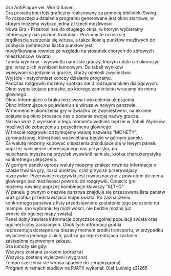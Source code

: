 Gra AntiPlague vel. World Saver.    
Gra posiada interfejs graficzny realizowany za pomocą biblioteki Swing.  
Po rozpoczęciu działania programu generowane jest okno startowe, w ktorym mozemy wybrac jedna z trzech mozliwosci:  
Nowa Gra - Przenosi nas do drugiego okna, w ktorym wybieramy interesujacy nas poziom trudnosci. Poziomy te roznia się  
prędkością szerzenia się wirusa, a także ilością punktów możliwych do zdobycia (ostateczna liczba punktow jest  
modyfikowana rowniez ze wzgledu na stosunek chorych do zdrowych mieszkancow swiata)  
Tabela wynikow - wyswietla nam liste graczy, ktorym udalo sie ukonczyc gre, wraz z ich wynikiem koncowym. Do tabeli wynikow  
wpisywani sa jedynie ci gracze, ktorzy odniesli zwyciestwo  
Wyjście - natychmiast konczy dzialanie programu.  
Podczas rozgrywki mozemy spotkac sie 3 rodzajami okien dialogowych:  
Okno sygnalizujace porazke, po ktorego zamknieciu wracamy do menu glownego.  
Okno informujace o braku mozliwosci wykupienia ulepszenia.  
Okno informujace o pojawieniu sie wirusa w nowym panstwie.  
W momencie ukonczenia gry w zwiazku ze zwyciestwem, na ekranie pojawia się okno proszace nas o podanie swojej nazwy gracza.  
Nazwa wraz z wynikiem o tego momentu widnieć będzie w Tabeli Wyników, możliwej do zobaczenia z pozycji menu glownego.  
W trakcie rozgrywki otrzymujemy walutę nazwaną "MONETY", zgromadzonej, której ilość wyświetlana będzie w górnym panelu.  
Za walutę możemy kupować ulepszenia znajdujace się w lewym panelu poprzez wcisniecie interesujacego nas przycisku, po  
najechaniu myszka na przycisk wyswietli nam sie, krotka charakterystyka konkretnego ulepszenia.  
W gornym panelu oprocz waluty mozemy znalezc rowniez informacje o czasie trwania gry, ilosci punktow, oraz przycisk przerywajacy  
rozgrywke. Przerwanie rozgrywki jest rownoznaczne z powrotem do menu glownego bez mozliwosci powrotu do rozgrywki. Opuscic gre  
mozemy rowniez poprzez kombinacje klawiszy "ALT+Q"  
W panelu glownym o nazwie panstwa znajduje się przesuwana lista panstw oraz grafika przedstawiajaca mape swiata. Po zaznaczeniu  
konkretnego panstwa z listy przedstawione zostatenie jego polozenie na mampie. (po wybraniu tej mozliwosci, nie bedzie mozna juz  
wrocic do ogolnej mapy swiata)  
Panel dolny zawiera informacje dotyczace ogolnej populacji swiata oraz ogolnej liczby zarazonych. Obok tych informacji grafiki  
reprezentuja dostepne na biezacy moment srodki transportu, w przypadku wylaczenia jednego z nich, grafika go reprezentujaca zostanie  
zastapiona czerwonym zakazu.  
Gra konczy sie gdy:  
Wszyscy zostana zarazeni (porażka)  
Wszyscy zostaną wyleczeni (wygrana)  
Tempo szerzenia sie wirusa spadnie do zera(wygrana)    
Program w ramach studiow na PJATK wykonał: Olaf Ludwig s21265  
